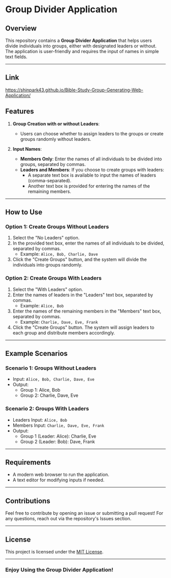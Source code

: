 # Group Divider Application

## Overview
This repository contains a **Group Divider Application** that helps users divide individuals into groups, either with designated leaders or without. The application is user-friendly and requires the input of names in simple text fields.

---
## Link
https://shinpark43.github.io/Bible-Study-Group-Generating-Web-Application/

## Features

1. **Group Creation with or without Leaders**:
   - Users can choose whether to assign leaders to the groups or create groups randomly without leaders.

2. **Input Names**:
   - **Members Only**: Enter the names of all individuals to be divided into groups, separated by commas.
   - **Leaders and Members**: If you choose to create groups with leaders:
     - A separate text box is available to input the names of leaders (comma-separated).
     - Another text box is provided for entering the names of the remaining members.

---

## How to Use

### **Option 1: Create Groups Without Leaders**
1. Select the "No Leaders" option.
2. In the provided text box, enter the names of all individuals to be divided, separated by commas.
   - Example: `Alice, Bob, Charlie, Dave`
3. Click the "Create Groups" button, and the system will divide the individuals into groups randomly.

### **Option 2: Create Groups With Leaders**
1. Select the "With Leaders" option.
2. Enter the names of leaders in the "Leaders" text box, separated by commas.
   - Example: `Alice, Bob`
3. Enter the names of the remaining members in the "Members" text box, separated by commas.
   - Example: `Charlie, Dave, Eve, Frank`
4. Click the "Create Groups" button. The system will assign leaders to each group and distribute members accordingly.

---

## Example Scenarios

### **Scenario 1: Groups Without Leaders**
- Input: `Alice, Bob, Charlie, Dave, Eve`
- Output: 
  - Group 1: Alice, Bob
  - Group 2: Charlie, Dave, Eve

### **Scenario 2: Groups With Leaders**
- Leaders Input: `Alice, Bob`
- Members Input: `Charlie, Dave, Eve, Frank`
- Output:
  - Group 1 (Leader: Alice): Charlie, Eve
  - Group 2 (Leader: Bob): Dave, Frank

---

## Requirements
- A modern web browser to run the application.
- A text editor for modifying inputs if needed.

---

## Contributions
Feel free to contribute by opening an issue or submitting a pull request! For any questions, reach out via the repository's Issues section.

---

## License
This project is licensed under the [MIT License](LICENSE).

---

### Enjoy Using the Group Divider Application!
